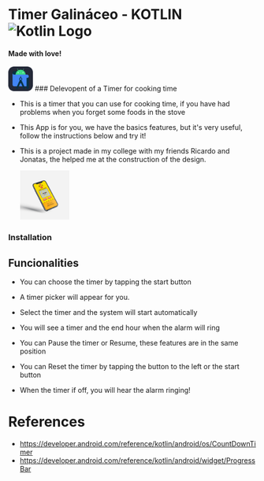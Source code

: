 # Timer Galináceo - KOTLIN <img src="https://upload.wikimedia.org/wikipedia/commons/0/06/Kotlin_Icon.svg" alt="Kotlin Logo" width="25"/>

#### Made with love! 
  <img src="https://raw.githubusercontent.com/tandpfun/skill-icons/65dea6c4eaca7da319e552c09f4cf5a9a8dab2c8/icons/AndroidStudio-Dark.svg" alt="Layout" width="50"/>
### Delevopent of a Timer for cooking time

* This is a timer that you can use for cooking time, if you have had problems when you forget some foods in the stove
* This App is for you, we have the basics features, but it's very useful, follow the instructions below and try it!
* This is a project made in my college with my friends Ricardo and Jonatas, the helped me at the construction of the design.

  <img src="/app/src/main/res/drawable/layout.jpeg" alt="Layout" width="100"/>

### Installation


## Funcionalities

* You can choose the timer by tapping the start button 

* A timer picker will appear for you.

* Select the timer and the system will start automatically 

* You will see a timer and the end hour when the alarm will ring

* You can Pause the timer or Resume, these features are in the same position

* You can Reset the timer by tapping the button to the left or the start button

* When the timer if off, you will hear the alarm ringing! 


# References
* https://developer.android.com/reference/kotlin/android/os/CountDownTimer
* https://developer.android.com/reference/kotlin/android/widget/ProgressBar


